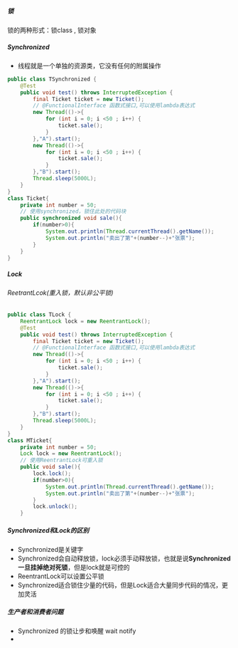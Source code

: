 ##### 锁

锁的两种形式：锁class  ,   锁对象

##### Synchronized

- 线程就是一个单独的资源类，它没有任何的附属操作

```java
public class TSynchronized {
    @Test
    public void test() throws InterruptedException {
        final Ticket ticket = new Ticket();
        // @FunctionalInterface 函数式接口,可以使用lambda表达式
        new Thread(()->{
            for (int i = 0; i <50 ; i++) {
                ticket.sale();
            }
        },"A").start();
        new Thread(()->{
            for (int i = 0; i <50 ; i++) {
                ticket.sale();
            }
        },"B").start();
        Thread.sleep(5000L);
    }
}
class Ticket{
    private int number = 50;
    // 使用synchronized，锁住此处的代码块
    public synchronized void sale(){
        if(number>0){
            System.out.println(Thread.currentThread().getName());
            System.out.println("卖出了第"+(number--)+"张票");
        }
    }
}
```

##### Lock

###### ReetrantLcok(重入锁，默认非公平锁)

```java
public class TLock {
    ReentrantLock lock = new ReentrantLock();
    @Test
    public void test() throws InterruptedException {
        final Ticket ticket = new Ticket();
        // @FunctionalInterface 函数式接口,可以使用lambda表达式
        new Thread(()->{
            for (int i = 0; i <50 ; i++) {
                ticket.sale();
            }
        },"A").start();
        new Thread(()->{
            for (int i = 0; i <50 ; i++) {
                ticket.sale();
            }
        },"B").start();
        Thread.sleep(5000L);
    }
}
class MTicket{
    private int number = 50;
    Lock lock = new ReentrantLock();
    // 使用ReentrantLock可重入锁
    public void sale(){
        lock.lock();
        if(number>0){
            System.out.println(Thread.currentThread().getName());
            System.out.println("卖出了第"+(number--)+"张票");
        }
        lock.unlock();
    }
```

##### Synchronized和Lock的区别

- Synchronized是关键字
- Synchronized会自动释放锁，lock必须手动释放锁，也就是说**Synchronized一旦挂掉绝对死锁**，但是lock就是可控的
- ReentrantLock可以设置公平锁
- Synchronized适合锁住少量的代码，但是Lock适合大量同步代码的情况，更加灵活

##### 生产者和消费者问题

- Synchronized 的锁让步和唤醒 wait notify
- 











